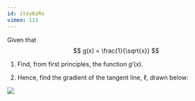 ```yaml
---
id: itoy6zRo
vimeo: 111
---
```


Given that
$$
g(x) = \frac{1}{\sqrt{x}}
$$

 1. Find, from first principles, the function $g'(x).$

 1. Hence, find the gradient of the tangent line, $\ell,$ drawn below:

![](/img/learn/estimating-2.png)
